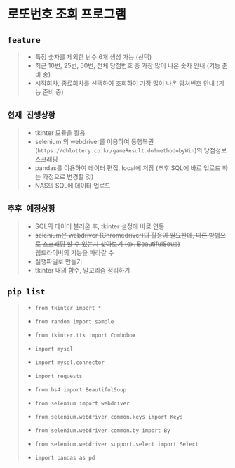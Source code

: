 # 로또번호 조회 프로그램

## `feature`
> - 특정 숫자를 제외한 난수 6개 생성 가능 (선택)
> - 최근 10번, 25번, 50번, 전체 당첨번호 중 가장 많이 나온 숫자 안내 (기능 준비 중)
> - 시작회차, 종료회차를 선택하여 조회하여 가장 많이 나온 당처번호 안내 (기능 준비 중)

## `현재 진행상황`
> - tkinter 모듈을 활용
> - selenium 의 webdriver를 이용하여 동행복권(`https://dhlottery.co.kr/gameResult.do?method=byWin`)의 당첨정보 스크래핑
> - pandas를 이용하여 데이터 편집, local에 저장 (추후 SQL에 바로 업로드 하는 과정으로 변경할 것)
> - NAS의 SQL에 데이터 업로드 

## `추후 예정상황`
> - SQL의 데이터 불러온 후, tkinter 설정에 바로 연동
> - ~~selenium은 webdriver (Chromedriver)의 활용이 필요한데, 다른 방법으로 스크래핑 할 수 있는지 찾아보기 (ex. BeautifulSoup)~~ \
> 웹드라이버의 기능을 따라갈 수 
> - 실행파일로 만들기
> - tkinter 내의 함수, 알고리즘 정리하기


## `pip list`
> - `from tkinter import *`
> - `from random import sample`
> - `from tkinter.ttk import Combobox`
> 
> - `import mysql`
> - `import mysql.connector`
>
> - `import requests`
> - `from bs4 import BeautifulSoup`
> - `from selenium import webdriver`
> - `from selenium.webdriver.common.keys import Keys`
> - `from selenium.webdriver.common.by import By`
> - `from selenium.webdriver.support.select import Select`
> - `import pandas as pd`
